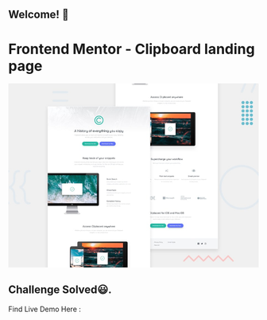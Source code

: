 ## Welcome! 👋

# Frontend Mentor - Clipboard landing page

![Design preview for the Clipboard landing page coding challenge](preview.jpg)

## Challenge Solved😃.

Find Live Demo Here :

